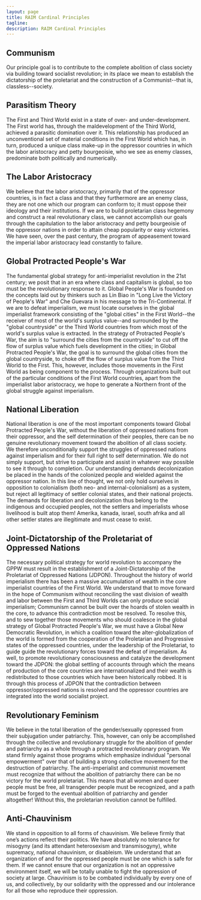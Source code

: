 ```yaml
---
layout: page
title: RAIM Cardinal Principles
tagline: 
description: RAIM Cardinal Principles
---
```


## Communism

Our principle goal is to contribute to the complete abolition of class society via building toward socialist revolution; in its place we mean to establish the dictatorship of the proletariat and the construction of a Communist--that is, classless--society.

## Parasitism Theory

The First and Third World exist in a state of over- and under-development. The First world has, through the maldevelopment of the Third World, achieved a parasitic domination over it. This relationship has produced an unconventional set of material conditions in the First World which has, in turn, produced a unique class make-up in the oppressor countries in which the labor aristocracy and petty bourgeoisie, who we see as enemy classes, predominate both politically and numerically.

## The Labor Aristocracy

We believe that the labor aristocracy, primarily that of the oppressor countries, is in fact a class and that they furthermore are an enemy class, they are not one which our program can conform to; it must oppose their ideology and their institutions. If we are to build proletarian class hegemony and construct a real revolutionary class, we cannot accomplish our goals through the capitulation to the labor aristocracy and petty bourgeoisie of the oppressor nations in order to attain cheap popularity or easy victories. We have seen, over the past century, the program of appeasement toward the imperial labor aristocracy lead constantly to failure.

## Global Protracted People's War

The fundamental global strategy for anti-imperialist revolution in the 21st century; we posit that in an era where class and capitalism is global, so too must be the revolutionary response to it. Global People's War is founded on the concepts laid out by thinkers such as Lin Biao in "Long Live the Victory of People's War" and Che Guevara in his message to the Tri-Continental. If we are to defeat imperialism, we must locate ourselves in the global imperialist framework consisting of the "global cities" in the First World--the receiver of most of the world's surplus value--and surrounded by the "global countryside" or the Third World countries from which most of the world's surplus value is extracted. In the strategy of Protracted People's War, the aim is to "surround the cities from the countryside" to cut off the flow of surplus value which fuels development in the cities; in Global Protracted People's War, the goal is to surround the global cities from the global countryside, to choke off the flow of surplus value from the Third World to the First. This, however, includes those movements in the First World as being component to the process. Through organizations built out of the particular conditions of the First World countries, apart from the imperialist labor aristocracy, we hope to generate a Northern front of the global struggle against imperialism.

## National Liberation

National liberation is one of the most important components toward Global Protracted People's War, without the liberation of oppressed nations from their oppressor, and the self determination of their peoples, there can be no genuine revolutionary movement toward the abolition of all class society. We therefore unconditionally support the struggles of oppressed nations against imperialism and for their full right to self determination. We do not simply support, but strive to participate and assist in whatever way possible to see it through to completion. Our understanding demands decolonization be placed in the hands of the colonized people and wielded against the oppressor nation. In this line of thought, we not only hold ourselves in opposition to colonialism (both neo- and internal-colonialism) as a system, but reject all legitimacy of settler colonial states, and their national projects. The demands for liberation and decolonization thus belong to the indigenous and occupied peoples, not the settlers and imperialists whose livelihood is built atop them! Amerika, kanada, israel, south afrika and all other settler states are illegitimate and must cease to exist.

## Joint-Dictatorship of the Proletariat of Oppressed Nations

The necessary political strategy for world revolution to accompany the GPPW must result in the establishment of a Joint-Dictatorship of the Proletariat of Oppressed Nations (JDPON). Throughout the history of world imperialism there has been a massive accumulation of wealth in the core imperialist countries of the First World. We understand that to move forward in the hope of Communism without reconciling the vast division of wealth and labor between the First and Third Worlds can only produce social imperialism; Communism cannot be built over the hoards of stolen wealth in the core, to advance this contradiction most be resolved. To resolve this, and to sew together those movements who should coalesce in the global strategy of Global Protracted People's War, we must have a Global New Democratic Revolution, in which a coalition toward the alter-globalization of the world is formed from the cooperation of the Proletarian and Progressive states of the oppressed countries, under the leadership of the Proletariat, to guide guide the revolutionary forces toward the defeat of imperialism. As well, to promote revolutionary consciousness and catalyze the development toward the JDPON: the global settling of accounts through which the means of production of the core countries are internationalized and their wealth is redistributed to those countries which have been historically robbed. It is through this process of JDPON that the contradiction between oppressor/oppressed nations is resolved and the oppressor countries are integrated into the world socialist project.

## Revolutionary Feminism

We believe in the total liberation of the gender/sexually oppressed from their subjugation under patriarchy. This, however, can only be accomplished through the collective and revolutionary struggle for the abolition of gender and patriarchy as a whole through a protracted revolutionary program. We stand firmly against those programs which emphasize individual "personal empowerment" over that of building a strong collective movement for the destruction of patriarchy. The anti-imperialist and communist movement must recognize that without the abolition of patriarchy there can be no victory for the world proletariat. This means that all women and queer people must be free, all transgender people must be recognized, and a path must be forged to the eventual abolition of patriarchy and gender altogether! Without this, the proletarian revolution cannot be fulfilled.

## Anti-Chauvinism

We stand in opposition to all forms of chauvinism. We believe firmly that one’s actions reflect their politics. We have absolutely no tolerance for misogyny (and its attendant heterosexism and transmisogyny), white supremacy, national chauvinism, or disableism. We understand that an organization of and for the oppressed people must be one which is safe for them. If we cannot ensure that our organization is not an oppressive environment itself, we will be totally unable to fight the oppression of society at large. Chauvinism is to be combated individually by every one of us, and collectively, by our solidarity with the oppressed and our intolerance for all those who reproduce their oppression.
